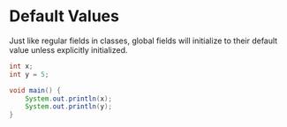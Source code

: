 # Default Values

Just like regular fields in classes, global fields will initialize to their default
value unless explicitly initialized.

```java
int x;
int y = 5;

void main() {
    System.out.println(x);
    System.out.println(y);
}
```
